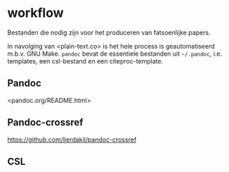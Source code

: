 # workflow

Bestanden die nodig zijn voor het produceren van fatsoenlijke papers.

In navolging van <plain-text.co> is het hele process is geautomatiseerd m.b.v. GNU Make. `pandoc` bevat de essentiele bestanden uit `~/.pandoc`, i.e. templates, een csl-bestand en een citeproc-template.

## Pandoc

<pandoc.org/README.html>

## Pandoc-crossref

<https://github.com/lierdakil/pandoc-crossref>

## CSL




